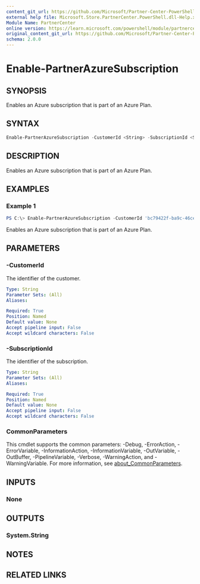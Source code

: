 ```yaml
---
content_git_url: https://github.com/Microsoft/Partner-Center-PowerShell/blob/master/docs/help/Enable-PartnerAzureSubscription.md
external help file: Microsoft.Store.PartnerCenter.PowerShell.dll-Help.xml
Module Name: PartnerCenter
online version: https://learn.microsoft.com/powershell/module/partnercenter/Enable-PartnerAzureSubscription
original_content_git_url: https://github.com/Microsoft/Partner-Center-PowerShell/blob/master/docs/help/Enable-PartnerAzureSubscription.md
schema: 2.0.0
---
```


# Enable-PartnerAzureSubscription

## SYNOPSIS
Enables an Azure subscription that is part of an Azure Plan.

## SYNTAX

```powershell
Enable-PartnerAzureSubscription -CustomerId <String> -SubscriptionId <String> [<CommonParameters>]
```

## DESCRIPTION
Enables an Azure subscription that is part of an Azure Plan.

## EXAMPLES

### Example 1
```powershell
PS C:\> Enable-PartnerAzureSubscription -CustomerId 'bc79422f-ba9c-46ce-99bf-d747d4721466' -SubscriptionId '3bf8bf31-8410-4dd6-87ba-eef5fd56e32b'
```

Enables an Azure subscription that is part of an Azure Plan.

## PARAMETERS

### -CustomerId
The identifier of the customer.

```yaml
Type: String
Parameter Sets: (All)
Aliases:

Required: True
Position: Named
Default value: None
Accept pipeline input: False
Accept wildcard characters: False
```

### -SubscriptionId
The identifier of the subscription.

```yaml
Type: String
Parameter Sets: (All)
Aliases:

Required: True
Position: Named
Default value: None
Accept pipeline input: False
Accept wildcard characters: False
```

### CommonParameters
This cmdlet supports the common parameters: -Debug, -ErrorAction, -ErrorVariable, -InformationAction, -InformationVariable, -OutVariable, -OutBuffer, -PipelineVariable, -Verbose, -WarningAction, and -WarningVariable. For more information, see [about_CommonParameters](http://go.microsoft.com/fwlink/?LinkID=113216).

## INPUTS

### None

## OUTPUTS

### System.String

## NOTES

## RELATED LINKS
